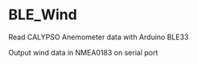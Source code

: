 # BLE_Wind
Read CALYPSO Anemometer data with Arduino BLE33

Output wind data in NMEA0183 on serial port
